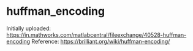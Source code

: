 # huffman_encoding
Initially uploaded: https://in.mathworks.com/matlabcentral/fileexchange/40528-huffman-encoding
Reference: https://brilliant.org/wiki/huffman-encoding/
